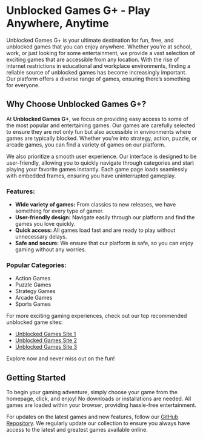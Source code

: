 # Unblocked Games G+ - Play Anywhere, Anytime

Unblocked Games G+ is your ultimate destination for fun, free, and unblocked games that you can enjoy anywhere. Whether you're at school, work, or just looking for some entertainment, we provide a vast selection of exciting games that are accessible from any location. With the rise of internet restrictions in educational and workplace environments, finding a reliable source of unblocked games has become increasingly important. Our platform offers a diverse range of games, ensuring there’s something for everyone. 

## Why Choose Unblocked Games G+?

At **Unblocked Games G+**, we focus on providing easy access to some of the most popular and entertaining games. Our games are carefully selected to ensure they are not only fun but also accessible in environments where games are typically blocked. Whether you're into strategy, action, puzzle, or arcade games, you can find a variety of games on our platform.

We also prioritize a smooth user experience. Our interface is designed to be user-friendly, allowing you to quickly navigate through categories and start playing your favorite games instantly. Each game page loads seamlessly with embedded frames, ensuring you have uninterrupted gameplay.

### Features:
- **Wide variety of games:** From classics to new releases, we have something for every type of gamer.
- **User-friendly design:** Navigate easily through our platform and find the games you love quickly.
- **Quick access:** All games load fast and are ready to play without unnecessary delays.
- **Safe and secure:** We ensure that our platform is safe, so you can enjoy gaming without any worries.
  
### Popular Categories:
- Action Games
- Puzzle Games
- Strategy Games
- Arcade Games
- Sports Games

For more exciting gaming experiences, check out our top recommended unblocked game sites:
- [Unblocked Games Site 1](#)
- [Unblocked Games Site 2](#)
- [Unblocked Games Site 3](#)

Explore now and never miss out on the fun!

## Getting Started

To begin your gaming adventure, simply choose your game from the homepage, click, and enjoy! No downloads or installations are needed. All games are loaded within your browser, providing hassle-free entertainment. 

For updates on the latest games and new features, follow our [GitHub Repository](#). We regularly update our collection to ensure you always have access to the latest and greatest games available online.

